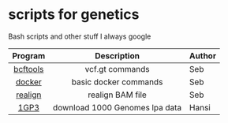 # scripts for genetics
Bash scripts and other stuff I always google

|Program|Description|Author|
|:--:|:----:|:----------|
|[bcftools](https://github.com/seppinho/scripts/blob/master/bcftools/README.md)|vcf.gt commands|Seb|
|[docker](https://github.com/seppinho/scripts/blob/master/docker/README.md)|basic docker commands|Seb|
|[realign](https://github.com/seppinho/scripts/blob/master/realign/README.md)|realign BAM file|Seb|
|[1GP3](https://github.com/seppinho/scripts/blob/master/1KP3/README.md)|download 1000 Genomes lpa data|Hansi|
